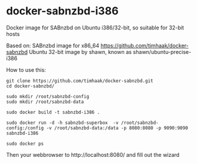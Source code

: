 docker-sabnzbd-i386
===================

Docker image for SABnzbd on Ubuntu i386/32-bit, so suitable for 32-bit hosts

Based on:
SABnzbd image for x86_64 https://github.com/timhaak/docker-sabnzbd
Ubuntu 32-bit image by shawn, known as shawn/ubuntu-precise-i386

How to use this:
```
git clone https://github.com/timhaak/docker-sabnzbd.git
cd docker-sabnzbd/

sudo mkdir /root/sabnzbd-config
sudo mkdir /root/sabnzbd-data

sudo docker build -t sabnzbd-i386 .

sudo docker run -d -h sabnzbd-superbox  -v /root/sabnzbd-config:/config -v /root/sabnzbd-data:/data -p 8080:8080 -p 9090:9090 sabnzbd-i386

sudo docker ps

```
Then your webbrowser to http://localhost:8080/ and fill out the wizard
